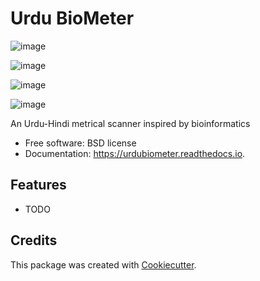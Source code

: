 Urdu BioMeter
=============

![image](https://img.shields.io/pypi/v/urdubiometer.svg%0A%20%20%20%20%20:target:%20https://pypi.python.org/pypi/urdubiometer)

![image](https://img.shields.io/travis/urdubiometer/urdubiometer.svg%0A%20%20%20%20%20:target:%20https://travis-ci.org/urdubiometer/urdubiometer)

![image](https://readthedocs.org/projects/urdubiometer/badge/?version=latest%0A%20%20%20%20%20:target:%20https://urdubiometer.readthedocs.io/en/latest/?badge=latest%0A%20%20%20%20%20:alt:%20Documentation%20Status)

![image](https://pyup.io/repos/github/urdubiometer/urdubiometer/shield.svg%0A%20%20:target:%20https://pyup.io/repos/github/urdubiometer/urdubiometer/%0A%20%20:alt:%20Updates)

An Urdu-Hindi metrical scanner inspired by bioinformatics

-   Free software: BSD license
-   Documentation: <https://urdubiometer.readthedocs.io>.

Features
--------

-   TODO

Credits
-------

This package was created with
[Cookiecutter](https://github.com/audreyr/cookiecutter).
